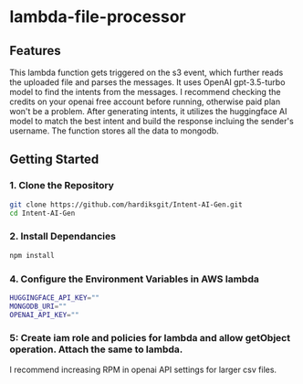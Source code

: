 # lambda-file-processor

## Features

This lambda function gets triggered on the s3 event, which further reads the uploaded file and parses the messages. It uses OpenAI gpt-3.5-turbo model to find the intents from the messages. I recommend checking the credits on your openai free account before running, otherwise paid plan won't be a problem. After generating intents, it utilizes the huggingface AI model to match the best intent and build the response incluing the sender's username. The function stores all the data to mongodb.

## Getting Started

### 1. Clone the Repository

```bash
git clone https://github.com/hardiksgit/Intent-AI-Gen.git
cd Intent-AI-Gen
```

### 2. Install Dependancies

```bash
npm install
```

### 4. Configure the Environment Variables in AWS lambda

```bash
HUGGINGFACE_API_KEY=""
MONGODB_URI=""
OPENAI_API_KEY=""
```

### 5: Create iam role and policies for lambda and allow getObject operation. Attach the same to lambda.

I recommend increasing RPM in openai API settings for larger csv files.
